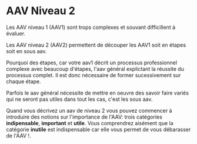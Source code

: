 
# AAV Niveau 2 

Les AAV niveau 1 (AAV1) sont trops complexes et souvant difficillent à évaluer.

Les AAV niveau 2 (AAV2) permettent de découper les AAV1 soit en étapes soit en sous aav.

Pourquoi des étapes, car votre aav1 décrit un processus professionnel complexe avec beaucoup d'étapes,
l'aav général explictant la réussite du processus complet.
Il est donc nécessaire de former sucessivement sur chaque étape.

Parfois le aav général nécessite de mettre en oeuvre des savoir faire variés
qui ne seront pas utiles dans tout les cas, c'est les sous aav.

Quand vous décrivez un aav de niveau 2 vous pouvez commencer à introduire des notions sur l'importance de l'AAV:
trois catégories __indipensable__, __important__ et __utile__. Vous comprendrez aisément que la catégorie __inutile__ est indispensable car elle vous permet de vous débarasser de l'AAV !.


